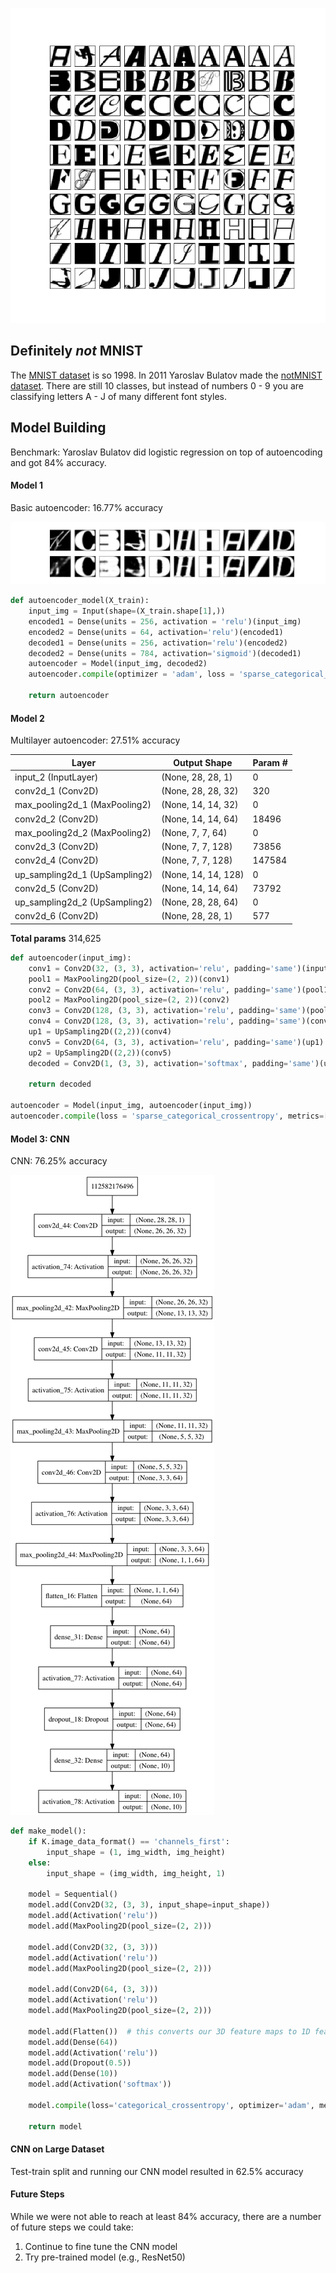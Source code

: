 ![sampleletters](https://github.com/michellesklee/notMNIST_autoencoder/blob/master/images/sample_letters.png)

## Definitely *not* MNIST

The [MNIST dataset](http://yann.lecun.com/exdb/mnist/) is so 1998. In 2011 Yaroslav Bulatov made the [notMNIST dataset](http://yaroslavvb.blogspot.com/2011/09/notmnist-dataset.html). There are still 10 classes, but instead of numbers 0 - 9 you are classifying letters A - J of many different font styles.

## Model Building
Benchmark: Yaroslav Bulatov did logistic regression on top of autoencoding and got 84% accuracy.

#### Model 1
Basic autoencoder: 16.77% accuracy

![first_pass](https://github.com/michellesklee/notMNIST_autoencoder/blob/master/images/first_pass.png)

```python
def autoencoder_model(X_train):
    input_img = Input(shape=(X_train.shape[1],))
    encoded1 = Dense(units = 256, activation = 'relu')(input_img)
    encoded2 = Dense(units = 64, activation='relu')(encoded1)
    decoded1 = Dense(units = 256, activation='relu')(encoded2)
    decoded2 = Dense(units = 784, activation='sigmoid')(decoded1)
    autoencoder = Model(input_img, decoded2)
    autoencoder.compile(optimizer = 'adam', loss = 'sparse_categorical_crossentropy', metrics=['accuracy'])

    return autoencoder
```

#### Model 2
Multilayer autoencoder: 27.51% accuracy

Layer | Output Shape | Param #
--- | --- | ---
input_2 (InputLayer)     |    (None, 28, 28, 1)    |     0
conv2d_1 (Conv2D)       |     (None, 28, 28, 32)     |   320
max_pooling2d_1 (MaxPooling2)| (None, 14, 14, 32)     |   0
conv2d_2 (Conv2D)     |       (None, 14, 14, 64)  |      18496
max_pooling2d_2 (MaxPooling2)| (None, 7, 7, 64)       |   0
conv2d_3 (Conv2D)    |        (None, 7, 7, 128)     |    73856
conv2d_4 (Conv2D)     |       (None, 7, 7, 128)      |   147584
up_sampling2d_1 (UpSampling2)| (None, 14, 14, 128)    |   0
conv2d_5 (Conv2D)            |(None, 14, 14, 64)       | 73792
up_sampling2d_2 (UpSampling2)| (None, 28, 28, 64)       | 0
conv2d_6 (Conv2D)           | (None, 28, 28, 1)        | 577

**Total params** 314,625

```python
def autoencoder(input_img):
    conv1 = Conv2D(32, (3, 3), activation='relu', padding='same')(input_img)
    pool1 = MaxPooling2D(pool_size=(2, 2))(conv1)
    conv2 = Conv2D(64, (3, 3), activation='relu', padding='same')(pool1)
    pool2 = MaxPooling2D(pool_size=(2, 2))(conv2)
    conv3 = Conv2D(128, (3, 3), activation='relu', padding='same')(pool2)
    conv4 = Conv2D(128, (3, 3), activation='relu', padding='same')(conv3)
    up1 = UpSampling2D((2,2))(conv4)
    conv5 = Conv2D(64, (3, 3), activation='relu', padding='same')(up1)
    up2 = UpSampling2D((2,2))(conv5)
    decoded = Conv2D(1, (3, 3), activation='softmax', padding='same')(up2)

    return decoded

autoencoder = Model(input_img, autoencoder(input_img))
autoencoder.compile(loss = 'sparse_categorical_crossentropy', metrics=['accuracy'], optimizer = 'adam')
```

#### Model 3: CNN
CNN: 76.25% accuracy   

![model](https://github.com/michellesklee/notMNIST_autoencoder/blob/master/images/model.png)

```python
def make_model():
    if K.image_data_format() == 'channels_first':
        input_shape = (1, img_width, img_height)
    else:
        input_shape = (img_width, img_height, 1)

    model = Sequential()
    model.add(Conv2D(32, (3, 3), input_shape=input_shape))
    model.add(Activation('relu'))
    model.add(MaxPooling2D(pool_size=(2, 2)))

    model.add(Conv2D(32, (3, 3)))
    model.add(Activation('relu'))
    model.add(MaxPooling2D(pool_size=(2, 2)))

    model.add(Conv2D(64, (3, 3)))
    model.add(Activation('relu'))
    model.add(MaxPooling2D(pool_size=(2, 2)))

    model.add(Flatten())  # this converts our 3D feature maps to 1D feature vectors
    model.add(Dense(64))
    model.add(Activation('relu'))
    model.add(Dropout(0.5))
    model.add(Dense(10))
    model.add(Activation('softmax'))

    model.compile(loss='categorical_crossentropy', optimizer='adam', metrics=['accuracy'])

    return model
 ```
#### CNN on Large Dataset 
Test-train split and running our CNN model resulted in 62.5% accuracy

#### Future Steps
While we were not able to reach at least 84% accuracy, there are a number of future steps we could take:

1. Continue to fine tune the CNN model
2. Try pre-trained model (e.g., ResNet50)

